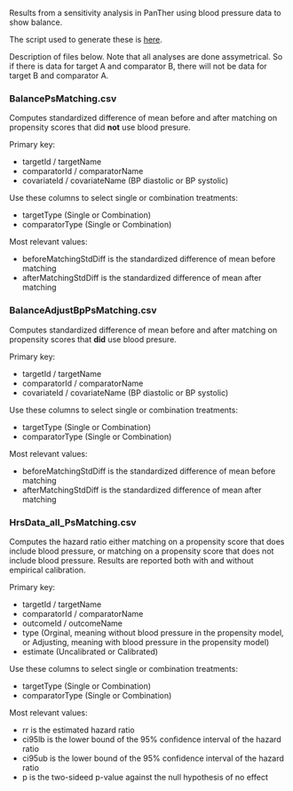 Results from a sensitivity analysis in PanTher using blood pressure data to show balance.

The script used to generate these is [here](../extras/AdjustForBloodPressure.R).

Description of files below. Note that all analyses are done assymetrical. So if there is data for target A and comparator B, there will not be data for target B and comparator A.

### BalancePsMatching.csv

Computes standardized difference of mean before and after matching on propensity scores that did **not** use blood presure.

Primary key:

- targetId / targetName
- comparatorId / comparatorName
- covariateId / covariateName (BP diastolic or BP systolic)

Use these columns to select single or combination treatments:

- targetType (Single or Combination)
- comparatorType (Single or Combination)

Most relevant values:

- beforeMatchingStdDiff is the standardized difference of mean before matching
- afterMatchingStdDiff is the standardized difference of mean after matching

### BalanceAdjustBpPsMatching.csv

Computes standardized difference of mean before and after matching on propensity scores that **did** use blood presure.

Primary key:

- targetId / targetName
- comparatorId / comparatorName
- covariateId / covariateName (BP diastolic or BP systolic)

Use these columns to select single or combination treatments:

- targetType (Single or Combination)
- comparatorType (Single or Combination)

Most relevant values:

- beforeMatchingStdDiff is the standardized difference of mean before matching
- afterMatchingStdDiff is the standardized difference of mean after matching

### HrsData_all_PsMatching.csv

Computes the hazard ratio either matching on a propensity score that does include blood pressure, or matching on a propensity score that does not include blood pressure. Results are reported both with and without empirical calibration.

Primary key:

- targetId / targetName
- comparatorId / comparatorName
- outcomeId / outcomeName
- type (Orginal, meaning without blood pressure in the propensity model, or Adjusting, meaning with blood pressure in the propensity model)
- estimate (Uncalibrated or Calibrated)

Use these columns to select single or combination treatments:

- targetType (Single or Combination)
- comparatorType (Single or Combination)

Most relevant values:

- rr is the estimated hazard ratio
- ci95lb is the lower bound of the 95% confidence interval of the hazard ratio
- ci95ub is the lower bound of the 95% confidence interval of the hazard ratio
- p is the two-sideed p-value against the null hypothesis of no effect



